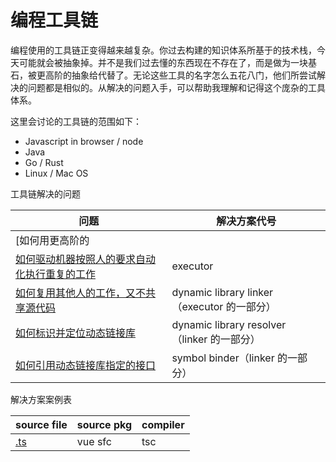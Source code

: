# 编程工具链

编程使用的工具链正变得越来越复杂。你过去构建的知识体系所基于的技术栈，今天可能就会被抽象掉。并不是我们过去懂的东西现在不存在了，而是做为一块基石，被更高阶的抽象给代替了。无论这些工具的名字怎么五花八门，他们所尝试解决的问题都是相似的。从解决的问题入手，可以帮助我理解和记得这个庞杂的工具体系。

这里会讨论的工具链的范围如下：

* Javascript in browser / node
* Java
* Go / Rust
* Linux / Mac OS

工具链解决的问题

| 问题 | 解决方案代号 |
| --- | --- |
| [如何用更高阶的
| [如何驱动机器按照人的要求自动化执行重复的工作](executor.md) | executor |
| [如何复用其他人的工作，又不共享源代码](dynamic-library-linker.md) | dynamic library linker（executor 的一部分） |
| [如何标识并定位动态链接库](/dynamic-library-resolver.md) | dynamic library resolver（linker 的一部分） |
| [如何引用动态链接库指定的接口](symbol-binder.md) | symbol binder（linker 的一部分） |

解决方案案例表

| source file | source pkg | compiler |
| --- | --- | --- |
| [.ts](/dot-ts.md) | vue sfc | tsc |

